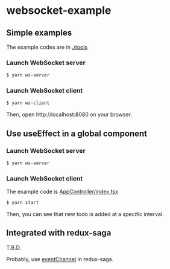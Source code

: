 # websocket-example

## Simple examples

The example codes are in [./tools](https://github.com/diescake/websocket-example/tree/master/tools)

### Launch WebSocket server

```sh
$ yarn ws-server
```

### Launch WebSocket client

```sh
$ yarn ws-client
```

Then, open http://localhost:8080 on your browser.

## Use useEffect in a global component

### Launch WebSocket server

```sh
$ yarn ws-server
```

### Launch WebSocket client

The example code is [AppController/index.tsx](http://github.com/diescake/websocket-example/blob/master/src/app/components/AppController/index.tsx)

```sh
$ yarn start
```

Then, you can see that new todo is added at a specific interval.

## Integrated with redux-saga

T.B.D.

Probably, use [eventChannel](https://github.com/redux-saga/redux-saga/blob/master/docs/advanced/Channels.md#using-the-eventchannel-factory-to-connect-to-external-events) in redux-saga.
